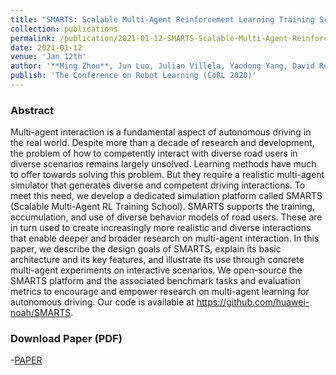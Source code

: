 ```yaml
---
title: "SMARTS: Scalable Multi-Agent Reinforcement Learning Training School for Autonomous Driving"
collection: publications
permalink: /publication/2021-01-12-SMARTS-Scalable-Multi-Agent-Reinforcement-Learning-Training-School-for-Autonomous-Driving
date: 2021-01-12
venue: 'Jan 12th'
author: '**Ming Zhou**, Jun Luo, Julian Villela, Yaodong Yang, David Rusu, Jiayu Miao, Weinan Zhang, Montgomery Alban, Iman Fadakar, Zheng Chen, Aurora Chongxi Huang, Ying Wen, Kimia Hassanzadeh, Daniel Graves, Dong Chen, Zhengbang Zhu, Nhat Nguyen, Mohamed Elsayed, Kun Shao, Sanjeevan Ahilan, Baokuan Zhang, Jiannan Wu, Zhengang Fu, Kasra Rezaee, Peyman Yadmellat, Mohsen Rohani, Nicolas Perez Nieves, Yihan Ni, Seyedershad Banijamali, Alexander Cowen Rivers, Zheng Tian, Daniel Palenicek, Hongbo Zhang, Wulong Liu, Jianye Hao, Jun Wang'
publish: 'The Conference on Robot Learning (CoRL 2020)'
---
```


### Abstract

Multi-agent interaction is a fundamental aspect of autonomous driving in the real world. Despite more than a decade of research and development, the problem of how to competently interact with diverse road users in diverse scenarios remains largely unsolved. Learning methods have much to offer towards solving this problem. But they require a realistic multi-agent simulator that generates diverse and competent driving interactions. To meet this need, we develop a dedicated simulation platform called SMARTS (Scalable Multi-Agent RL Training School). SMARTS supports the training, accumulation, and use of diverse behavior models of road users. These are in turn used to create increasingly more realistic and diverse interactions that enable deeper and broader research on multi-agent interaction. In this paper, we describe the design goals of SMARTS, explain its basic architecture and its key features, and illustrate its use through concrete multi-agent experiments on interactive scenarios. We open-source the SMARTS platform and the associated benchmark tasks and evaluation metrics to encourage and empower research on multi-agent learning for autonomous driving. Our code is available at https://github.com/huawei-noah/SMARTS.

### Download Paper (PDF)

-[PAPER](https://arxiv.org/pdf/2010.09776)
